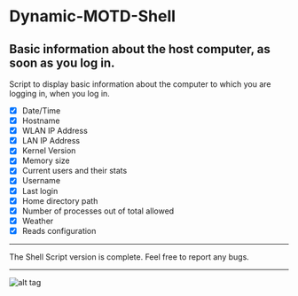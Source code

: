 Dynamic-MOTD-Shell
================

Basic information about the host computer, as soon as you log in.
-----------------------------------------------------------------

Script to display basic information about the computer to which you are logging in, when you log in.

 - [x] Date/Time
 - [x] Hostname
 - [x] WLAN IP Address
 - [x] LAN IP Address
 - [x] Kernel Version
 - [x] Memory size
 - [x] Current users and their stats
 - [x] Username
 - [x] Last login
 - [x] Home directory path
 - [x] Number of processes out of total allowed
 - [x] Weather
 - [x] Reads configuration

--------------------------------------------------------------------------------

The Shell Script version is complete. Feel free to report any bugs.

--------------------------------------------------------------------------------

![alt tag](https://lh3.googleusercontent.com/-6_xLdxeuhsg/Unhg3_JUrDI/AAAAAAAAETY/IFYhwQjYMms/w817-h497-no/dynmotd-shell.png)
